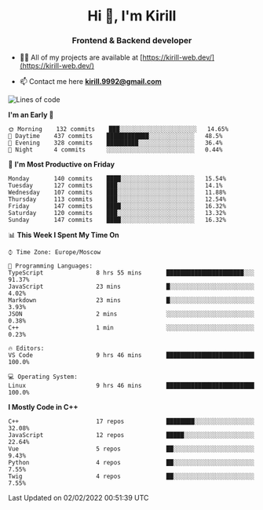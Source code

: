 <h1 align="center">Hi 👋, I'm Kirill</h1>
<h3 align="center">Frontend & Backend developer</h3>

- 👨‍💻 All of my projects are available at [https://kirill-web.dev/](https://kirill-web.dev/)

- 📫 Contact me here **kirill.9992@gmail.com**











<!--START_SECTION:waka-->
![Lines of code](https://img.shields.io/badge/From%20Hello%20World%20I%27ve%20Written-520%20Thousand%20lines%20of%20code-blue)

**I'm an Early 🐤** 

```text
🌞 Morning    132 commits    ███░░░░░░░░░░░░░░░░░░░░░░   14.65% 
🌆 Daytime    437 commits    ████████████░░░░░░░░░░░░░   48.5% 
🌃 Evening    328 commits    █████████░░░░░░░░░░░░░░░░   36.4% 
🌙 Night      4 commits      ░░░░░░░░░░░░░░░░░░░░░░░░░   0.44%

```
📅 **I'm Most Productive on Friday** 

```text
Monday       140 commits    ████░░░░░░░░░░░░░░░░░░░░░   15.54% 
Tuesday      127 commits    ███░░░░░░░░░░░░░░░░░░░░░░   14.1% 
Wednesday    107 commits    ███░░░░░░░░░░░░░░░░░░░░░░   11.88% 
Thursday     113 commits    ███░░░░░░░░░░░░░░░░░░░░░░   12.54% 
Friday       147 commits    ████░░░░░░░░░░░░░░░░░░░░░   16.32% 
Saturday     120 commits    ███░░░░░░░░░░░░░░░░░░░░░░   13.32% 
Sunday       147 commits    ████░░░░░░░░░░░░░░░░░░░░░   16.32%

```


📊 **This Week I Spent My Time On** 

```text
⌚︎ Time Zone: Europe/Moscow

💬 Programming Languages: 
TypeScript               8 hrs 55 mins       ██████████████████████░░░   91.37% 
JavaScript               23 mins             █░░░░░░░░░░░░░░░░░░░░░░░░   4.02% 
Markdown                 23 mins             █░░░░░░░░░░░░░░░░░░░░░░░░   3.93% 
JSON                     2 mins              ░░░░░░░░░░░░░░░░░░░░░░░░░   0.38% 
C++                      1 min               ░░░░░░░░░░░░░░░░░░░░░░░░░   0.23%

🔥 Editors: 
VS Code                  9 hrs 46 mins       █████████████████████████   100.0%

💻 Operating System: 
Linux                    9 hrs 46 mins       █████████████████████████   100.0%

```

**I Mostly Code in C++** 

```text
C++                      17 repos            ████████░░░░░░░░░░░░░░░░░   32.08% 
JavaScript               12 repos            █████░░░░░░░░░░░░░░░░░░░░   22.64% 
Vue                      5 repos             ██░░░░░░░░░░░░░░░░░░░░░░░   9.43% 
Python                   4 repos             ██░░░░░░░░░░░░░░░░░░░░░░░   7.55% 
Twig                     4 repos             ██░░░░░░░░░░░░░░░░░░░░░░░   7.55%

```



 Last Updated on 02/02/2022 00:51:39 UTC
<!--END_SECTION:waka-->
